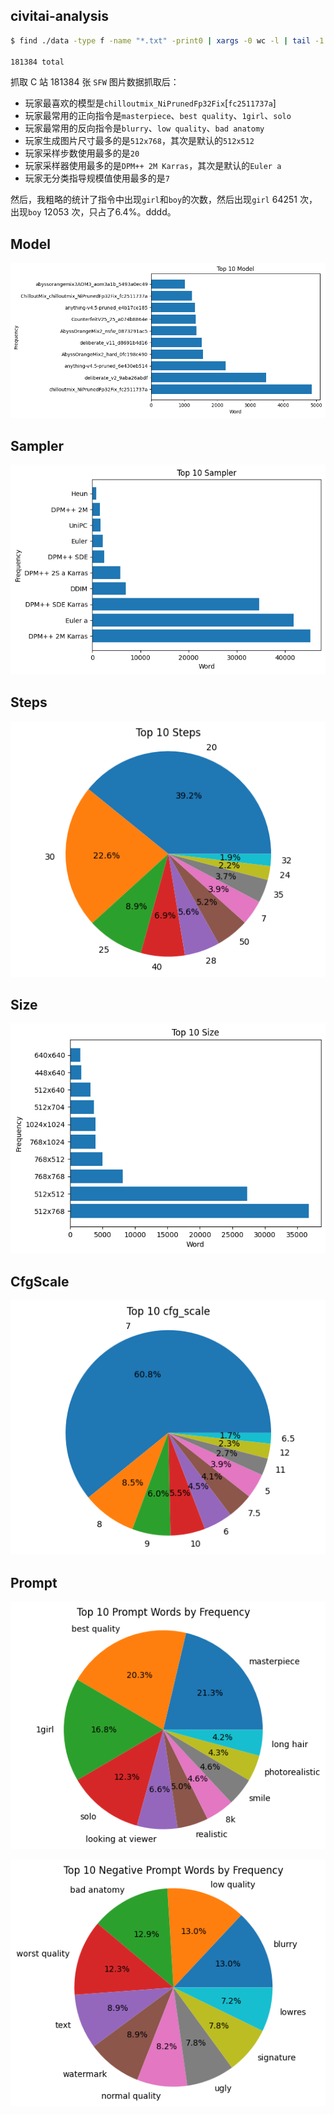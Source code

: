## civitai-analysis

```bash
$ find ./data -type f -name "*.txt" -print0 | xargs -0 wc -l | tail -1

181384 total
```

抓取 C 站 181384 张 `SFW` 图片数据抓取后：

- 玩家最喜欢的模型是`chilloutmix_NiPrunedFp32Fix`[`fc2511737a`]
- 玩家最常用的正向指令是`masterpiece`、`best quality`、`1girl`、`solo`
- 玩家最常用的反向指令是`blurry`、`low quality`、`bad anatomy`
- 玩家生成图片尺寸最多的是`512x768`，其次是默认的`512x512`
- 玩家采样步数使用最多的是`20`
- 玩家采样器使用最多的是`DPM++ 2M Karras`，其次是默认的`Euler a`
- 玩家无分类指导规模值使用最多的是`7`

然后，我粗略的统计了指令中出现`girl`和`boy`的次数，然后出现`girl` 64251 次，出现`boy` 12053 次，只占了6.4%。dddd。

## Model

![Model](./assets/top10_model.png)

## Sampler

![Sampler](./assets/top10_sampler.png)

## Steps

![Steps](./assets/top10_steps.png)

## Size

![Size](./assets/top10_size.png)

## CfgScale

![CfgScale](./assets/top10_cfg_scale.png)

## Prompt

![Prompt](./assets/top10_prompt.png)

![Prompt](./assets/top10_negative_prompt.png)
